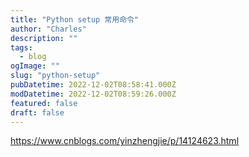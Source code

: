 ```yaml
---
title: "Python setup 常用命令"
author: "Charles"
description: ""
tags:
  - blog
ogImage: ""
slug: "python-setup"
pubDatetime: 2022-12-02T08:58:41.000Z
modDatetime: 2022-12-02T08:59:26.000Z
featured: false
draft: false
---
```


<https://www.cnblogs.com/yinzhengjie/p/14124623.html>
